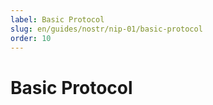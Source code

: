 ```yaml
---
label: Basic Protocol
slug: en/guides/nostr/nip-01/basic-protocol
order: 10
---
```


# Basic Protocol
